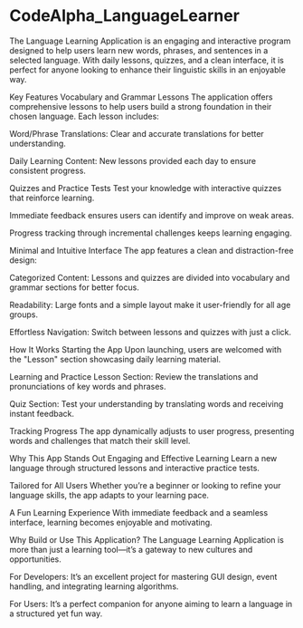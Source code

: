 # CodeAlpha_LanguageLearner
The Language Learning Application is an engaging and interactive program designed to help users learn new words, phrases, and sentences in a selected language. With daily lessons, quizzes, and a clean interface, it is perfect for anyone looking to enhance their linguistic skills in an enjoyable way.

Key Features
Vocabulary and Grammar Lessons
The application offers comprehensive lessons to help users build a strong foundation in their chosen language. Each lesson includes:

Word/Phrase Translations: Clear and accurate translations for better understanding.

Daily Learning Content: New lessons provided each day to ensure consistent progress.

Quizzes and Practice Tests
Test your knowledge with interactive quizzes that reinforce learning.

Immediate feedback ensures users can identify and improve on weak areas.

Progress tracking through incremental challenges keeps learning engaging.

Minimal and Intuitive Interface
The app features a clean and distraction-free design:

Categorized Content: Lessons and quizzes are divided into vocabulary and grammar sections for better focus.

Readability: Large fonts and a simple layout make it user-friendly for all age groups.

Effortless Navigation: Switch between lessons and quizzes with just a click.

How It Works
Starting the App
Upon launching, users are welcomed with the "Lesson" section showcasing daily learning material.

Learning and Practice
Lesson Section: Review the translations and pronunciations of key words and phrases.

Quiz Section: Test your understanding by translating words and receiving instant feedback.

Tracking Progress
The app dynamically adjusts to user progress, presenting words and challenges that match their skill level.

Why This App Stands Out
Engaging and Effective Learning
Learn a new language through structured lessons and interactive practice tests.

Tailored for All Users
Whether you’re a beginner or looking to refine your language skills, the app adapts to your learning pace.

A Fun Learning Experience
With immediate feedback and a seamless interface, learning becomes enjoyable and motivating.

Why Build or Use This Application?
The Language Learning Application is more than just a learning tool—it’s a gateway to new cultures and opportunities.

For Developers: It’s an excellent project for mastering GUI design, event handling, and integrating learning algorithms.

For Users: It’s a perfect companion for anyone aiming to learn a language in a structured yet fun way.
